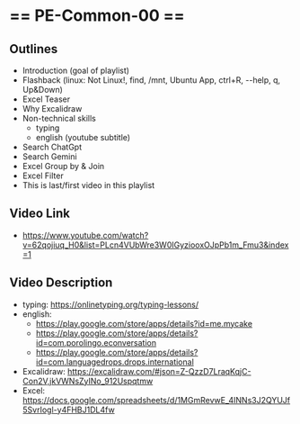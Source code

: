 # == PE-Common-00 ==
## Outlines
- Introduction (goal of playlist)
- Flashback (linux: Not Linux!, find, /mnt, Ubuntu App, ctrl+R, --help, q, Up&Down)
- Excel Teaser
- Why Excalidraw
- Non-technical skills
    - typing
    - english (youtube subtitle)
- Search ChatGpt
- Search Gemini
- Excel Group by & Join
- Excel Filter
- This is last/first video in this playlist

## Video Link
- https://www.youtube.com/watch?v=62qojiuq_H0&list=PLcn4VUbWre3W0IGyziooxOJpPb1m_Fmu3&index=1

## Video Description
- typing: https://onlinetyping.org/typing-lessons/
- english:
  - https://play.google.com/store/apps/details?id=me.mycake
  - https://play.google.com/store/apps/details?id=com.porolingo.econversation
  - https://play.google.com/store/apps/details?id=com.languagedrops.drops.international
- Excalidraw: https://excalidraw.com/#json=Z-QzzD7LraqKqjC-Con2V,jkVWNsZyINo_912Uspqtmw
- Excel: https://docs.google.com/spreadsheets/d/1MGmRevwE_4INNs3J2QYUJf5SvrIogl-y4FHBJ1DL4fw